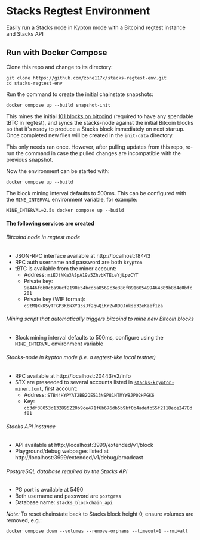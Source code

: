 # Stacks Regtest Environment

Easily run a Stacks node in Kypton mode with a Bitcoind regtest instance and Stacks API

## Run with Docker Compose

Clone this repo and change to its directory:
```shell
git clone https://github.com/zone117x/stacks-regtest-env.git
cd stacks-regtest-env
```

Run the command to create the initial chainstate snapshots:
```shell
docker compose up --build snapshot-init
```
This mines the initial [101 blocks on bitcoind](https://developer.bitcoin.org/examples/testing.html#regtest-mode) (required to have any spendable tBTC in regtest), and syncs the stacks-node against the initial Bitcoin blocks so that it's ready to produce a Stacks block immediately on next startup. Once completed new files will be created in the `init-data` directory.

This only needs ran once. However, after pulling updates from this repo, re-run the command in case the pulled changes are incompatible with the previous snapshot.


Now the environment can be started with:
```shell
docker compose up --build
```

The block mining interval defaults to 500ms. This can be configured with the `MINE_INTERVAL` environment variable, for example:
```shell
MINE_INTERVAL=2.5s docker compose up --build
```

#### The following services are created

###### Bitcoind node in regtest mode
  * JSON-RPC interface available at http://localhost:18443
  * RPC auth username and password are both `krypton`
  * tBTC is available from the miner account:
    * Address: `miEJtNKa3ASpA19v5ZhvbKTEieYjLpzCYT`
    * Private key: `9e446f6b0c6a96cf2190e54bcd5a8569c3e386f091605499464389b8d4e0bfc201`
    * Private key (WIF format): `cStMQXkK5yTFGP3KbNXYQ3sJf2qwQiKrZwR9QJnksp32eKzef1za`
###### Mining script that automatically triggers bitcoind to mine new Bitcoin blocks
  * Block mining interval defaults to 500ms, configure using the `MINE_INTERVAL` environment variable
###### Stacks-node in kypton mode (i.e. a regtest-like local testnet)
  * RPC available at http://localhost:20443/v2/info
  * STX are preseeded to several accounts listed in [`stacks-krypton-miner.toml`](stacks-krypton-miner.toml), first account:
    * Address: `STB44HYPYAT2BB2QE513NSP81HTMYWBJP02HPGK6`
    * Key: `cb3df38053d132895220b9ce471f6b676db5b9bf0b4adefb55f2118ece2478df01`
###### Stacks API instance
  * API available at http://localhost:3999/extended/v1/block
  * Playground/debug webpages listed at http://localhost:3999/extended/v1/debug/broadcast
###### PostgreSQL database required by the Stacks API
  * PG port is available at 5490
  * Both username and password are `postgres`
  * Database name: `stacks_blockchain_api`


_Note:_ To reset chainstate back to Stacks block height 0, ensure volumes are removed, e.g.:

```shell
docker compose down --volumes --remove-orphans --timeout=1 --rmi=all
```
